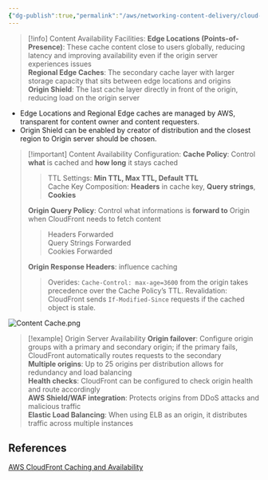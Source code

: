 ```yaml
---
{"dg-publish":true,"permalink":"/aws/networking-content-delivery/cloud-front/content-and-server-availability/"}
---
```



> [!info] Content Availability Facilities:
>**Edge Locations (Points-of-Presence)**: These cache content close to users globally, reducing latency and improving availability even if the origin server experiences issues \
>**Regional Edge Caches**: The secondary cache layer with larger storage capacity that sits between edge locations and origins \
>**Origin Shield**: The last cache layer directly in front of the origin, reducing load on the origin server 

- Edge Locations and Regional Edge caches are managed by AWS, transparent for content owner and content requesters.
- Origin Shield can be enabled by creator of distribution and the closest region to Origin server should be chosen.


>[!important] Content Availability Configuration:
>**Cache Policy**: Control **what** is cached and **how long** it stays cached
>>TTL Settings: **Min TTL, Max TTL, Default TTL** \
>>Cache Key Composition: **Headers** in cache key, **Query strings**, **Cookies** 
>
>**Origin Query Policy**: Control what informations is **forward to** Origin when CloudFront needs to fetch content 
>>Headers Forwarded \
>>Query Strings Forwarded \
>>Cookies Forwarded
>
>**Origin Response Headers**: influence caching
>>Overides: `Cache-Control: max-age=3600` from the origin takes precedence over the Cache Policy’s TTL.
>>Revalidation: CloudFront sends `If-Modified-Since` requests if the cached object is stale.

![Content Cache.png](/img/user/aws/Networking-Content-Delivery/CloudFront/Content%20Cache.png)



> [!example] Origin Server Availability
> **Origin failover**: Configure origin groups with a primary and secondary origin; if the primary fails, CloudFront automatically routes requests to the secondary \
> **Multiple origins**: Up to 25 origins per distribution allows for redundancy and load balancing \
> **Health checks**: CloudFront can be configured to check origin health and route accordingly \
> **AWS Shield/WAF integration**: Protects origins from DDoS attacks and malicious traffic \
> **Elastic Load Balancing**: When using ELB as an origin, it distributes traffic across multiple instances
  
## References
[AWS CloudFront Caching and Availability](https://docs.aws.amazon.com/AmazonCloudFront/latest/DeveloperGuide/ConfiguringCaching.html)

